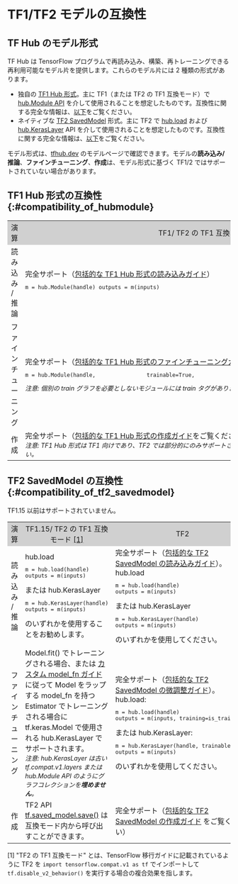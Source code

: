 # TF1/TF2 モデルの互換性

## TF Hub のモデル形式

TF Hub は TensorFlow プログラムで再読み込み、構築、再トレーニングできる再利用可能なモデル片を提供します。これらのモデル片には 2 種類の形式があります。

- 独自の [TF1 Hub 形式](https://www.tensorflow.org/hub/tf1_hub_module)。主に TF1（または TF2 の TF1 互換モード）で [hub.Module API](https://www.tensorflow.org/hub/api_docs/python/hub/Module) を介して使用されることを想定したものです。互換性に関する完全な情報は、[以下](#compatibility_of_hubmodule)をご覧ください。
- ネイティブな [TF2 SavedModel](https://www.tensorflow.org/hub/tf2_saved_model) 形式。主に TF2 で [hub.load](https://www.tensorflow.org/hub/api_docs/python/hub/load) および [hub.KerasLayer](https://www.tensorflow.org/hub/api_docs/python/hub/KerasLayer) API を介して使用されることを想定したものです。互換性に関する完全な情報は、[以下](#compatibility_of_tf2_savedmodel)をご覧ください。

モデル形式は、[tfhub.dev](https://tfhub.dev) のモデルページで確認できます。モデルの**読み込み/推論**、**ファインチューニング**、**作成**は、モデル形式に基づく TF1/2 ではサポートされていない場合があります。

## TF1 Hub 形式の互換性 {:#compatibility_of_hubmodule}

<table style="width: 100%;">
  <tr style="text-align: center">
    <col style="width: 20%">
    <col style="width: 40%">
    <col style="width: 40%">
    <td style="text-align: center; background-color: #D0D0D0">演算</td>
    <td style="text-align: center; background-color: #D0D0D0">TF1/ TF2 の TF1 互換モード <a href="#compatfootnote">[1]</a> </td>
    <td style="text-align: center; background-color: #D0D0D0">TF2</td>
  </tr>
  <tr>
    <td>読み込み / 推論</td>
    <td>完全サポート（<a href="https://www.tensorflow.org/hub/tf1_hub_module#using_a_module">包括的な TF1 Hub 形式の読み込みガイド</a>）       <pre style="font-size: 12px;" lang="python">m = hub.Module(handle) outputs = m(inputs)</pre>
</td>
    <td>hub.load     <pre style="font-size: 12px;" lang="python">m = hub.load(handle) outputs = m.signatures["sig"](inputs)</pre>       または hub.KerasLayer        <pre style="font-size: 12px;" lang="python">m = hub.KerasLayer(handle, signature="sig") outputs = m(inputs)</pre> のいずれかを使用することをお勧めします。</td>
  </tr>
  <tr>
    <td>ファインチューニング</td>
    <td>完全サポート（<a href="https://www.tensorflow.org/hub/tf1_hub_module#for_consumers">包括的な TF1 Hub 形式のファインチューニングガイド</a>）     <pre style="font-size: 12px;" lang="python">m = hub.Module(handle,                trainable=True,                tags=["train"]*is_training) outputs = m(inputs)</pre>       <div style="font-style: italic; font-size: 14px">       注意: 個別の train グラフを必要としないモジュールには train タグがありません。       </div>
</td>
    <td style="text-align: center">サポートされていません</td>
  </tr>
  <tr>
    <td>作成</td>
    <td>完全サポート（<a href="https://www.tensorflow.org/hub/tf1_hub_module#general_approach">包括的な TF1 Hub 形式の作成ガイド</a>をご覧ください） <br> <div style="font-style: italic; font-size: 14px">       注意: TF1 Hub 形式は TF1 向けであり、TF2 では部分的にのみサポートされています。TF2 SavedModel の作成を検討してください。       </div>
</td>
    <td style="text-align: center">サポートされていません</td>
  </tr>
</table>

## TF2 SavedModel の互換性 {:#compatibility_of_tf2_savedmodel}

TF1.15 以前はサポートされていません。

<table style="width: 100%;">
  <tr style="text-align: center">
    <col style="width: 20%">
    <col style="width: 40%">
    <col style="width: 40%">
    <td style="text-align: center; background-color: #D0D0D0">演算</td>
    <td style="text-align: center; background-color: #D0D0D0">TF1.15/ TF2 の TF1 互換モード <a href="#compatfootnote">[1]</a> </td>
    <td style="text-align: center; background-color: #D0D0D0">TF2</td>
  </tr>
  <tr>
    <td>読み込み / 推論</td>
    <td>hub.load <pre style="font-size: 12px;" lang="python">m = hub.load(handle)
outputs = m(inputs)</pre> または hub.KerasLayer <pre style="font-size: 12px;" lang="python">m = hub.KerasLayer(handle)
outputs = m(inputs)</pre> のいずれかを使用することをお勧めします。</td>
    <td>完全サポート（<a href="https://www.tensorflow.org/hub/tf2_saved_model#using_savedmodels_from_tf_hub">包括的な TF2 SavedModel の読み込みガイド</a>）。hub.load <pre style="font-size: 12px;" lang="python">m = hub.load(handle)
outputs = m(inputs)</pre> または hub.KerasLayer <pre style="font-size: 12px;" lang="python">m = hub.KerasLayer(handle)
outputs = m(inputs)</pre> のいずれかを使用してください。</td>
  </tr>
  <tr>
    <td>ファインチューニング</td>
    <td>Model.fit() でトレーニングされる場合、または <a href="https://www.tensorflow.org/guide/migrate#using_a_custom_model_fn">カスタム model_fn ガイド</a> に従って Model をラップする model_fn を持つ Estimator でトレーニングされる場合にtf.keras.Model で使用される hub.KerasLayer でサポートされます。 <br><div style="font-style: italic; font-size: 14px;">         注意: hub.KerasLayer は古い tf.compat.v1.layers または hub.Module API のようにグラフコレクションを<span style="font-weight: bold;">埋めません</span>。       </div>
</td>
    <td>完全サポート（<a href="https://www.tensorflow.org/hub/tf2_saved_model#for_savedmodel_consumers">包括的な TF2 SavedModel の微調整ガイド</a>）。hub.load: <pre style="font-size: 12px;" lang="python">m = hub.load(handle)
outputs = m(inputs, training=is_training)</pre> または hub.KerasLayer: <pre style="font-size: 12px;" lang="python">m = hub.KerasLayer(handle, trainable=True)
outputs = m(inputs)</pre> のいずれかを使用してください。</td>
  </tr>
  <tr>
    <td>作成</td>
    <td>TF2 API <a href="https://www.tensorflow.org/api_docs/python/tf/saved_model/save"> tf.saved_model.save()</a> は互換モード内から呼び出すことができます。</td>
   <td>完全サポート（<a href="https://www.tensorflow.org/hub/tf2_saved_model#creating_savedmodels_for_tf_hub">包括的な TF2 SavedModel の作成ガイド</a> をご覧ください）</td>
  </tr>
</table>

<p id="compatfootnote">[1] "TF2 の TF1 互換モード" とは、<a>TensorFlow 移行ガイド</a>に記載されているように TF2 を <code style="font-size: 12px;" lang="python">import tensorflow.compat.v1 as tf</code> でインポートして <code>tf.disable_v2_behavior()</code> を実行する場合の複合効果を指します。</p>
